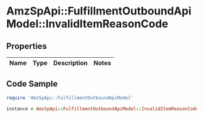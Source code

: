 # AmzSpApi::FulfillmentOutboundApiModel::InvalidItemReasonCode

## Properties

Name | Type | Description | Notes
------------ | ------------- | ------------- | -------------

## Code Sample

```ruby
require 'AmzSpApi::FulfillmentOutboundApiModel'

instance = AmzSpApi::FulfillmentOutboundApiModel::InvalidItemReasonCode.new()
```


